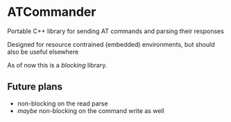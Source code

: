 # ATCommander

Portable C++ library for sending AT commands and parsing their responses

Designed for resource contrained (embedded) environments, but should also be useful elsewhere

As of now this is a *blocking* library.  

## Future plans 

* non-blocking on the read parse
* *maybe* non-blocking on the command write as well
